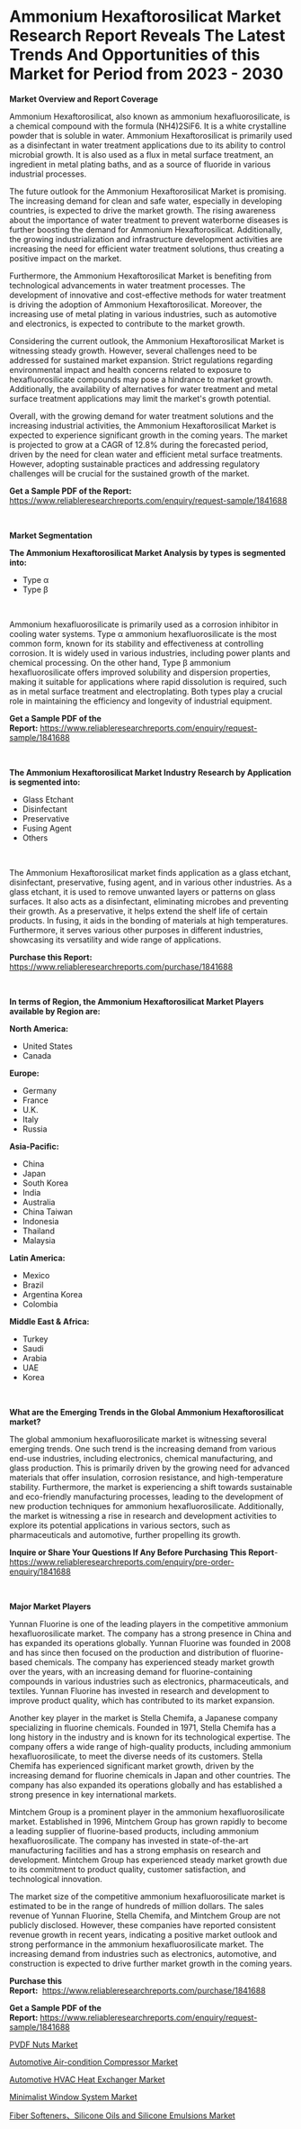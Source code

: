 <p><h1>Ammonium Hexaftorosilicat Market Research Report Reveals The Latest Trends And Opportunities of this Market for Period from 2023 - 2030</h1></p><p><strong>Market Overview and Report Coverage</strong></p>
<p><p>Ammonium Hexaftorosilicat, also known as ammonium hexafluorosilicate, is a chemical compound with the formula (NH4)2SiF6. It is a white crystalline powder that is soluble in water. Ammonium Hexaftorosilicat is primarily used as a disinfectant in water treatment applications due to its ability to control microbial growth. It is also used as a flux in metal surface treatment, an ingredient in metal plating baths, and as a source of fluoride in various industrial processes.</p><p>The future outlook for the Ammonium Hexaftorosilicat Market is promising. The increasing demand for clean and safe water, especially in developing countries, is expected to drive the market growth. The rising awareness about the importance of water treatment to prevent waterborne diseases is further boosting the demand for Ammonium Hexaftorosilicat. Additionally, the growing industrialization and infrastructure development activities are increasing the need for efficient water treatment solutions, thus creating a positive impact on the market.</p><p>Furthermore, the Ammonium Hexaftorosilicat Market is benefiting from technological advancements in water treatment processes. The development of innovative and cost-effective methods for water treatment is driving the adoption of Ammonium Hexaftorosilicat. Moreover, the increasing use of metal plating in various industries, such as automotive and electronics, is expected to contribute to the market growth.</p><p>Considering the current outlook, the Ammonium Hexaftorosilicat Market is witnessing steady growth. However, several challenges need to be addressed for sustained market expansion. Strict regulations regarding environmental impact and health concerns related to exposure to hexafluorosilicate compounds may pose a hindrance to market growth. Additionally, the availability of alternatives for water treatment and metal surface treatment applications may limit the market's growth potential.</p><p>Overall, with the growing demand for water treatment solutions and the increasing industrial activities, the Ammonium Hexaftorosilicat Market is expected to experience significant growth in the coming years. The market is projected to grow at a CAGR of 12.8% during the forecasted period, driven by the need for clean water and efficient metal surface treatments. However, adopting sustainable practices and addressing regulatory challenges will be crucial for the sustained growth of the market.</p></p>
<p><strong>Get a Sample PDF of the Report:</strong> <a href="https://www.reliableresearchreports.com/enquiry/request-sample/1841688">https://www.reliableresearchreports.com/enquiry/request-sample/1841688</a></p>
<p>&nbsp;</p>
<p><strong>Market Segmentation</strong></p>
<p><strong>The Ammonium Hexaftorosilicat Market Analysis by types is segmented into:</strong></p>
<p><ul><li>Type α</li><li>Type β</li></ul></p>
<p>&nbsp;</p>
<p><p>Ammonium hexafluorosilicate is primarily used as a corrosion inhibitor in cooling water systems. Type α ammonium hexafluorosilicate is the most common form, known for its stability and effectiveness at controlling corrosion. It is widely used in various industries, including power plants and chemical processing. On the other hand, Type β ammonium hexafluorosilicate offers improved solubility and dispersion properties, making it suitable for applications where rapid dissolution is required, such as in metal surface treatment and electroplating. Both types play a crucial role in maintaining the efficiency and longevity of industrial equipment.</p></p>
<p><strong>Get a Sample PDF of the Report:</strong>&nbsp;<a href="https://www.reliableresearchreports.com/enquiry/request-sample/1841688">https://www.reliableresearchreports.com/enquiry/request-sample/1841688</a></p>
<p>&nbsp;</p>
<p><strong>The Ammonium Hexaftorosilicat Market Industry Research by Application is segmented into:</strong></p>
<p><ul><li>Glass Etchant</li><li>Disinfectant</li><li>Preservative</li><li>Fusing Agent</li><li>Others</li></ul></p>
<p>&nbsp;</p>
<p><p>The Ammonium Hexaftorosilicat market finds application as a glass etchant, disinfectant, preservative, fusing agent, and in various other industries. As a glass etchant, it is used to remove unwanted layers or patterns on glass surfaces. It also acts as a disinfectant, eliminating microbes and preventing their growth. As a preservative, it helps extend the shelf life of certain products. In fusing, it aids in the bonding of materials at high temperatures. Furthermore, it serves various other purposes in different industries, showcasing its versatility and wide range of applications.</p></p>
<p><strong>Purchase this Report:</strong>&nbsp; <a href="https://www.reliableresearchreports.com/purchase/1841688">https://www.reliableresearchreports.com/purchase/1841688</a></p>
<p>&nbsp;</p>
<p><strong>In terms of Region, the Ammonium Hexaftorosilicat Market Players available by Region are:</strong></p>
<p>
    <p> <strong> North America: </strong>
        <ul>
            <li>United States</li>
            <li>Canada</li>
        </ul>
        </p> 
    <p> <strong> Europe: </strong>
        <ul>
            <li>Germany</li>
            <li>France</li>
            <li>U.K.</li>
            <li>Italy</li>
            <li>Russia</li>
        </ul>
        </p> 
    <p> <strong> Asia-Pacific: </strong>
        <ul>
            <li>China</li>
            <li>Japan</li>
            <li>South Korea</li>
            <li>India</li>
            <li>Australia</li>
            <li>China Taiwan</li>
            <li>Indonesia</li>
            <li>Thailand</li>
            <li>Malaysia</li>
        </ul>
        </p> 
    <p> <strong> Latin America: </strong>
        <ul>
            <li>Mexico</li>
            <li>Brazil</li>
            <li>Argentina Korea</li>
            <li>Colombia</li>
        </ul>
        </p> 
    <p> <strong> Middle East & Africa: </strong>
        <ul>
            <li>Turkey</li>
            <li>Saudi</li>
            <li>Arabia</li>
            <li>UAE</li>
            <li>Korea</li>
        </ul>
    </p>
    </p>
<p>&nbsp;</p>
<p><strong>What are the Emerging Trends in the Global Ammonium Hexaftorosilicat market?</strong></p>
<p><p>The global ammonium hexafluorosilicate market is witnessing several emerging trends. One such trend is the increasing demand from various end-use industries, including electronics, chemical manufacturing, and glass production. This is primarily driven by the growing need for advanced materials that offer insulation, corrosion resistance, and high-temperature stability. Furthermore, the market is experiencing a shift towards sustainable and eco-friendly manufacturing processes, leading to the development of new production techniques for ammonium hexafluorosilicate. Additionally, the market is witnessing a rise in research and development activities to explore its potential applications in various sectors, such as pharmaceuticals and automotive, further propelling its growth.</p></p>
<p><strong>Inquire or Share Your Questions If Any Before Purchasing This Report</strong>- <a href="https://www.reliableresearchreports.com/enquiry/pre-order-enquiry/1841688">https://www.reliableresearchreports.com/enquiry/pre-order-enquiry/1841688</a></p>
<p>&nbsp;</p>
<p><strong>Major Market Players</strong></p>
<p><p>Yunnan Fluorine is one of the leading players in the competitive ammonium hexafluorosilicate market. The company has a strong presence in China and has expanded its operations globally. Yunnan Fluorine was founded in 2008 and has since then focused on the production and distribution of fluorine-based chemicals. The company has experienced steady market growth over the years, with an increasing demand for fluorine-containing compounds in various industries such as electronics, pharmaceuticals, and textiles. Yunnan Fluorine has invested in research and development to improve product quality, which has contributed to its market expansion.</p><p>Another key player in the market is Stella Chemifa, a Japanese company specializing in fluorine chemicals. Founded in 1971, Stella Chemifa has a long history in the industry and is known for its technological expertise. The company offers a wide range of high-quality products, including ammonium hexafluorosilicate, to meet the diverse needs of its customers. Stella Chemifa has experienced significant market growth, driven by the increasing demand for fluorine chemicals in Japan and other countries. The company has also expanded its operations globally and has established a strong presence in key international markets.</p><p>Mintchem Group is a prominent player in the ammonium hexafluorosilicate market. Established in 1996, Mintchem Group has grown rapidly to become a leading supplier of fluorine-based products, including ammonium hexafluorosilicate. The company has invested in state-of-the-art manufacturing facilities and has a strong emphasis on research and development. Mintchem Group has experienced steady market growth due to its commitment to product quality, customer satisfaction, and technological innovation.</p><p>The market size of the competitive ammonium hexafluorosilicate market is estimated to be in the range of hundreds of million dollars. The sales revenue of Yunnan Fluorine, Stella Chemifa, and Mintchem Group are not publicly disclosed. However, these companies have reported consistent revenue growth in recent years, indicating a positive market outlook and strong performance in the ammonium hexafluorosilicate market. The increasing demand from industries such as electronics, automotive, and construction is expected to drive further market growth in the coming years.</p></p>
<p><strong>Purchase this Report:</strong>&nbsp;&nbsp;<a href="https://www.reliableresearchreports.com/purchase/1841688">https://www.reliableresearchreports.com/purchase/1841688</a></p>
<p></p>
<p><strong>Get a Sample PDF of the Report:</strong>&nbsp;<a href="https://www.reliableresearchreports.com/enquiry/request-sample/1841688">https://www.reliableresearchreports.com/enquiry/request-sample/1841688</a></p>
<p><p><a href="https://www.linkedin.com/pulse/decoding-pvdf-nuts-market-deep-dive-latest-trends/">PVDF Nuts Market</a></p><p><a href="https://medium.com/@melissahaag/automotive-air-condition-compressor-market-size-reveals-the-best-marketing-channels-in-global-2e377da98e1b">Automotive Air-condition Compressor Market</a></p><p><a href="https://medium.com/@piercehoppe2023/automotive-hvac-heat-exchanger-market-comprehensive-assessment-by-type-application-and-geography-fbfc8ab6f133">Automotive HVAC Heat Exchanger Market</a></p><p><a href="https://github.com/kipkeeva/Market-Research-Report-List-1/blob/main/minimalist-window-system-market.md">Minimalist Window System Market</a></p><p><a href="https://github.com/kuntayevaz/Market-Research-Report-List-1/blob/main/fiber-softenerssilicone-oils-and-silicone-emulsions-market.md">Fiber Softeners、Silicone Oils and Silicone Emulsions Market</a></p></p>
